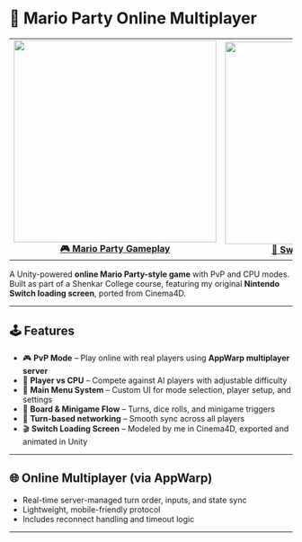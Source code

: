 # 🎉 Mario Party Online Multiplayer

<table>
  <tr>
    <td align="center">
      <a href="https://youtu.be/uFKrlUNdP6w">
        <img src="https://img.youtube.com/vi/uFKrlUNdP6w/hqdefault.jpg" width="360"/>
        <br/>
        <b>🎮 Mario Party Gameplay</b>
      </a>
    </td>
    <td align="center">
      <a href="https://youtu.be/qYjCkL5Xdjw">
        <img src="https://img.youtube.com/vi/qYjCkL5Xdjw/hqdefault.jpg" width="360"/>
        <br/>
        <b>🔄 Switch Loading Screen</b>
      </a>
    </td>
  </tr>
</table>

A Unity-powered **online Mario Party-style game** with PvP and CPU modes. Built as part of a Shenkar College course, featuring my original **Nintendo Switch loading screen**, ported from Cinema4D.

---

## 🕹️ Features

* 🎮 **PvP Mode** – Play online with real players using **AppWarp multiplayer server**
* 🧠 **Player vs CPU** – Compete against AI players with adjustable difficulty
* 🧭 **Main Menu System** – Custom UI for mode selection, player setup, and settings
* 🎲 **Board & Minigame Flow** – Turns, dice rolls, and minigame triggers
* 🔁 **Turn-based networking** – Smooth sync across all players
* 🎬 **Switch Loading Screen** – Modeled by me in Cinema4D, exported and animated in Unity

---

## 🌐 Online Multiplayer (via AppWarp)

* Real-time server-managed turn order, inputs, and state sync
* Lightweight, mobile-friendly protocol
* Includes reconnect handling and timeout logic

---
